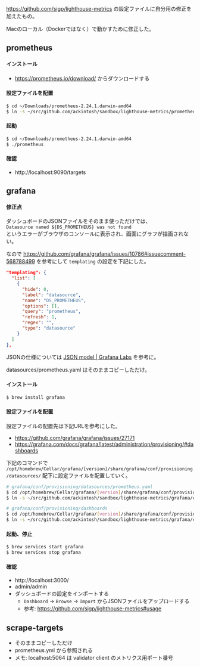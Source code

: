 https://github.com/sigp/lighthouse-metrics の設定ファイルに自分用の修正を加えたもの。

Macのローカル（Dockerではなく）で動かすために修正した。


## prometheus

#### インストール

- https://prometheus.io/download/ からダウンロードする

#### 設定ファイルを配置

```bash
$ cd ~/Downloads/prometheus-2.24.1.darwin-amd64
$ ln -s ~/src/github.com/ackintosh/sandbox/lighthouse-metrics/prometheus.yml prometheus.yml
```

#### 起動

```bash
$ cd ~/Downloads/prometheus-2.24.1.darwin-amd64
$ ./prometheus
```

#### 確認

- http://localhost:9090/targets


## grafana

#### 修正点

ダッシュボードのJSONファイルをそのまま使っただけでは、  
`Datasource named ${DS_PROMETHEUS} was not found`  
というエラーがブラウザのコンソールに表示され、画面にグラフが描画されない。

なので https://github.com/grafana/grafana/issues/10786#issuecomment-568788499 を参考にして `templating` の設定を下記にした。

```json
"templating": {
  "list": [
    {
      "hide": 0,
      "label": "datasource",
      "name": "DS_PROMETHEUS",
      "options": [],
      "query": "prometheus",
      "refresh": 1,
      "regex": "",
      "type": "datasource"
    }
  ]
},
```

JSONの仕様については [JSON model | Grafana Labs](https://grafana.com/docs/grafana/latest/dashboards/json-model/) を参考に。

datasources/prometheus.yaml はそのままコピーしただけ。

#### インストール

```bash
$ brew install grafana
```

#### 設定ファイルを配置

設定ファイルの配置先は下記URLを参考にした。

- https://github.com/grafana/grafana/issues/27171
- https://grafana.com/docs/grafana/latest/administration/provisioning/#dashboards

下記のコマンドで `/opt/homebrew/Cellar/grafana/[version]/share/grafana/conf/provisioning/datasources/` 配下に設定ファイルを配置していく。

```bash
# grafana/conf/provisioning/datasources/prometheus.yaml
$ cd /opt/homebrew/Cellar/grafana/[version]/share/grafana/conf/provisioning/datasources
$ ln -s ~/src/github.com/ackintosh/sandbox/lighthouse-metrics/grafana/conf/provisioning/datasources/prometheus.yaml prometheus.yaml

# grafana/conf/provisioning/dashboards
$ cd /opt/homebrew/Cellar/grafana/[version]/share/grafana/conf/provisioning
$ ln -s ~/src/github.com/ackintosh/sandbox/lighthouse-metrics/grafana/conf/provisioning/dashboards dashboards
```

#### 起動、停止

```bash
$ brew services start grafana
$ brew services stop grafana
```

#### 確認

- http://localhost:3000/
- admin/admin
- ダッシュボードの設定をインポートする
  - `Dashboard` -> `Browse` -> `Import` からJSONファイルをアップロードする 
  - 参考: https://github.com/sigp/lighthouse-metrics#usage


## scrape-targets

- そのままコピーしただけ
- prometheus.yml から参照される
- メモ: localhost:5064 は validator client のメトリクス用ポート番号
